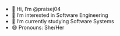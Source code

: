 - 👋 Hi, I’m @praisej04
- 👀 I’m interested in Software Engineering
- 🌱 I’m currently studying Software Systems
- 😄 Pronouns: She/Her

<!---
praisej04/praisej04 is a ✨ special ✨ repository because its `README.md` (this file) appears on your GitHub profile.
You can click the Preview link to take a look at your changes.
--->
